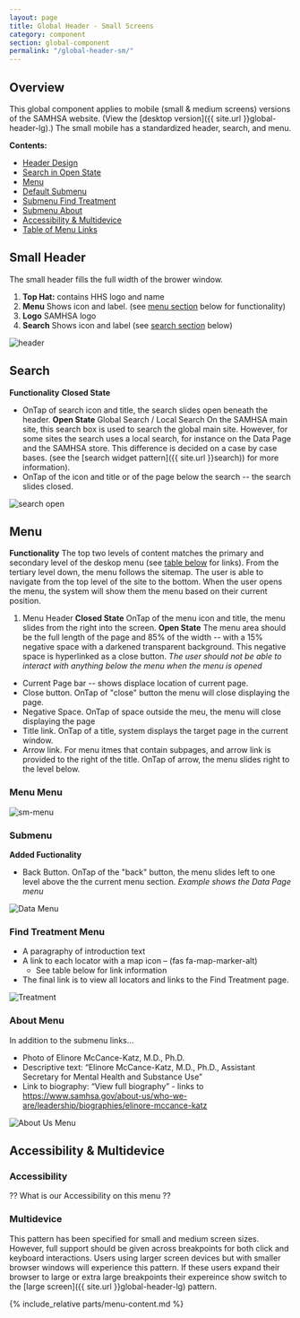 ```yaml
---
layout: page
title: Global Header - Small Screens
category: component
section: global-component
permalink: "/global-header-sm/"
---
```


## Overview
This global component applies to mobile (small & medium screens) versions of the SAMHSA website. (View the [desktop version]({{ site.url }}global-header-lg).) The small mobile has a standardized header, search, and menu.

**Contents:**
- [Header Design](#head)
- [Search in Open State](#search)
- [Menu](#menu)
- [Default Submenu](#submenu)
- [Submenu Find Treatment](#location)
- [Submenu About](#about)
- [Accessibility & Multidevice](#access)
- [Table of Menu Links](#table)

<a name="head"></a>
## Small Header
The small header fills the full width of the brower window.
1. **Top Hat:** contains HHS logo and name
2. **Menu** Shows icon and label. (see [menu section](#menu) below for functionality)
3. **Logo** SAMHSA logo
4. **Search** Shows icon and label (see [search section](#search) below)

![header](../assets/img/header/sm/header.png)

<a name="search"></a>
## Search
**Functionality**
**Closed State**
- OnTap of search icon and title, the search slides open beneath the header.
**Open State**
Global Search / Local Search
   On the SAMHSA main site, this search box is used to search the global main site. However, for some sites the search uses a local search, for instance on the Data Page and the SAMHSA store. This difference is decided on a case by case bases. (see the [search widget pattern]({{ site.url }}search)) for more information).
- OnTap of the icon and title or of the page below the search -- the search slides closed.

![search open](../assets/img/header/sm/search-open.png)

<a name="menu"></a>
## Menu
**Functionality**
The top two levels of content matches the primary and secondary level of the deskop menu (see [table below](#table) for links). From the tertiary level down, the menu follows the sitemap. The user is able to navigate from the top level of the site to the bottom. When the user opens the menu, the system will show them the menu based on their current position.

1. Menu Header
**Closed State**
OnTap of the menu icon and title, the menu slides from the right into the screen.
**Open State**
The menu area should be the full length of the page and 85% of the width -- with a 15% negative space with a darkened transparent background. This negative space is hyperlinked as a close button.
_The user should not be able to interact with anything below the menu when the menu is opened_
- Current Page bar -- shows displace location of current page.
- Close button. OnTap of "close" button the menu will close displaying the page.
- Negative Space. OnTap of space outside the meu, the menu will close displaying the page
- Title link. OnTap of a title, system displays the target page in the current window.
- Arrow link. For menu itmes that contain subpages, and arrow link is provided to the right of the title. OnTap of arrow, the menu slides right to the level below.

### Menu Menu
![sm-menu](../assets/img/header/sm/sm-menu.png)

<a name="submenu"></a>
### Submenu
**Added Fuctionality**
- Back Button. OnTap of the "back" button, the menu slides left to one level above the the current menu section.
_Example shows the Data Page menu_

![Data Menu](../assets/img/header/sm/data.png)

<a name="location"></a>
### Find Treatment Menu
- A paragraphy of introduction text
- A link to each locator with a map icon – (fas fa-map-marker-alt)
  - See table below for link information
- The final link is to view all locators and links to the Find Treatment page.

![Treatment](../assets/img/header/sm/treatment.png)

<a name="about"></a>
### About Menu
In addition to the submenu links…
- Photo of Elinore McCance-Katz, M.D., Ph.D.
- Descriptive text: “Elinore McCance-Katz, M.D., Ph.D., Assistant Secretary for Mental Health and Substance Use”
- Link to biography: “View full biography” - links to https://www.samhsa.gov/about-us/who-we-are/leadership/biographies/elinore-mccance-katz

![About Us Menu](../assets/img/header/sm/about.png)


<a name="access"></a>
<a name="accessibility"></a>
## Accessibility & Multidevice
### Accessibility
?? What is our Accessibility on this menu ??

### Multidevice
This pattern has been specified for small and medium screen sizes. However, full support should be given across breakpoints for both click and keyboard interactions. Users using larger screen devices but with smaller browser windows will experience this pattern. If these users expand their browser to large or extra large breakpoints their expereince show switch to the [large screen]({{ site.url }}global-header-lg) pattern.

<a name="table"></a>

{% include_relative parts/menu-content.md %}
